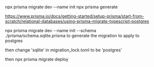 npx prisma migrate dev --name init
npx prisma generate


https://www.prisma.io/docs/getting-started/setup-prisma/start-from-scratch/relational-databases/using-prisma-migrate-typescript-postgres


npx prisma migrate dev --name init --schema ./prisma/schema.sqlite.prisma
to generate the migration to apply to postgres

then
change 'sqlite' in migration_lock.toml to be 'postgres'

then
npx prisma migrate deploy